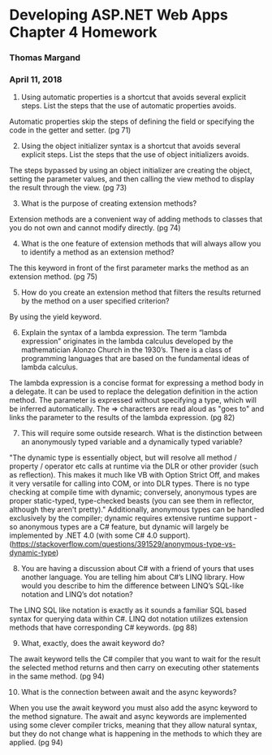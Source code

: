 # Developing ASP.NET Web Apps Chapter 4 Homework
### Thomas Margand
### April 11, 2018

1. Using automatic properties is a shortcut that avoids several explicit steps. List the steps that the use
of automatic properties avoids.

Automatic properties skip the steps of defining the field or specifying the code in the getter and setter. (pg 71)

2. Using the object initializer syntax is a shortcut that avoids several explicit steps. List the steps that
the use of object initializers avoids.

The steps bypassed by using an object initializer are creating the object, setting the parameter values, and then calling the view method to display the result through the view. (pg 73)

3. What is the purpose of creating extension methods?

Extension methods are a convenient way of adding methods to classes that you do not own and cannot modify directly.     (pg 74)

4. What is the one feature of extension methods that will always allow you to identify a method as an
extension method?

The this keyword in front of the first parameter marks the method as an extension method. (pg 75)

5. How do you create an extension method that filters the results returned by the method on a user
specified criterion?

By using the yield keyword.

6. Explain the syntax of a lambda expression. The term “lambda expression” originates in the lambda
calculus developed by the mathematician Alonzo Church in the 1930’s. There is a class of programming
languages that are based on the fundamental ideas of lambda calculus.

The lambda expression is a concise format for expressing a method body in a delegate. It can be used to replace the delegation definition in the action method. The parameter is expressed without specifying a type, which will be inferred automatically. The => characters are read aloud as "goes to" and links the parameter to the results of the lambda expression. (pg 82)

7. This will require some outside research. What is the distinction between an anonymously typed variable
and a dynamically typed variable?

"The dynamic type is essentially object, but will resolve all method / property / operator etc calls at runtime via the DLR or other provider (such as reflection). This makes it much like VB with Option Strict Off, and makes it very versatile for calling into COM, or into DLR types. There is no type checking at compile time with dynamic; conversely, anonymous types are proper static-typed, type-checked beasts (you can see them in reflector, although they aren't pretty)." Additionally, anonymous types can be handled exclusively by the compiler; dynamic requires extensive runtime support - so anonymous types are a C# feature, but dynamic will largely be implemented by .NET 4.0 (with some C# 4.0 support).
(https://stackoverflow.com/questions/391529/anonymous-type-vs-dynamic-type)

8. You are having a discussion about C# with a friend of yours that uses another language. You are
telling him about C#’s LINQ library. How would you describe to him the difference between LINQ’s
SQL-like notation and LINQ’s dot notation?

The LINQ SQL like notation is exactly as it sounds a familiar SQL based syntax for querying data within C#. LINQ dot notation utilizes extension methods that have corresponding C# keywords. (pg 88)

9. What, exactly, does the await keyword do?

The await keyword tells the C# compiler that you want to wait for the result the selected method returns and then carry on executing other statements in the same method. (pg 94)

10. What is the connection between await and the async keywords?

When you use the await keyword you must also add the async keyword to the method signature. The await and async keywords are implemented using some clever compiler tricks, meaning that they allow natural syntax, but they do not change what is happening in the methods to which they are applied. (pg 94)
